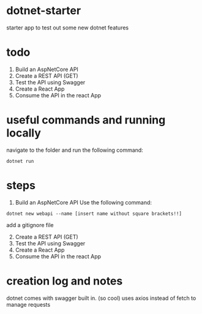 # dotnet-starter
starter app to test out some new dotnet features



# todo
 1. Build an AspNetCore API
 2. Create a REST API (GET)
 3. Test the API using Swagger
 4. Create a React App
 5. Consume the API in the react App


# useful commands and running locally
navigate to the folder and run the following command:
```
dotnet run
```

# steps
 1. Build an AspNetCore API
Use the following command:
```
dotnet new webapi --name [insert name without square brackets!!]
```
add a gitignore file


 2. Create a REST API (GET)
 3. Test the API using Swagger
 4. Create a React App
 5. Consume the API in the react App





# creation log and notes

dotnet comes with swagger built in. (so cool)
uses axios instead of fetch to manage requests
